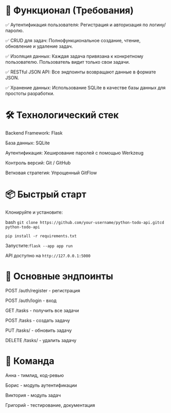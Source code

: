 # 🚀 Функционал (Требования)
✅ Аутентификация пользователя: Регистрация и авторизация по логину/паролю.

✅ CRUD для задач: Полнофункциональное создание, чтение, обновление и удаление задач.

✅ Изоляция данных: Каждая задача привязана к конкретному пользователю. Пользователь видит только свои задачи.

✅ RESTful JSON API: Все эндпоинты возвращают данные в формате JSON.

✅ Хранение данных: Использование SQLite в качестве базы данных для простоты разработки.

# 🛠 Технологический стек
Backend Framework: Flask

База данных: SQLite

Аутентификация: Хеширование паролей с помощью Werkzeug

Контроль версий: Git / GitHub

Ветковая стратегия: Упрощенный GitFlow
# 📦 Быстрый старт
Клонируйте и установите:

bash
`git clone https://github.com/your-username/python-todo-api.gitcd python-todo-api`

`pip install -r requirements.txt`

Запустите:`flask --app app run`

API доступно на `http://127.0.0.1:5000`

# 📡 Основные эндпоинты
POST /auth/register - регистрация

POST /auth/login - вход

GET /tasks - получить все задачи

POST /tasks - создать задачу

PUT /tasks/<id> - обновить задачу

DELETE /tasks/<id> - удалить задачу

# 👥 Команда
Анна - тимлид, код-ревью

Борис - модуль аутентификации

Виктория - модуль задач

Григорий - тестирование, документация
